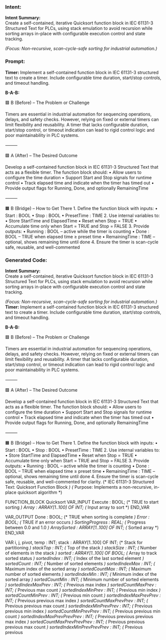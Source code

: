 ### Intent:
**Intent Summary:**  
Create a self-contained, iterative Quicksort function block in IEC 61131-3 Structured Text for PLCs, using stack emulation to avoid recursion while sorting arrays in-place with configurable execution control and state tracking.  

*(Focus: Non-recursive, scan-cycle-safe sorting for industrial automation.)*

### Prompt:
**Timer:**
Implement a self-contained function block in IEC 61131-3 structured text to create a timer. Include configurable time duration, start/stop controls, and timeout handling.

**B-A-B:**

🟥 B (Before) – The Problem or Challenge

Timers are essential in industrial automation for sequencing operations, delays, and safety checks. However, relying on fixed or external timers can limit flexibility and reusability. A timer that lacks configurable duration, start/stop control, or timeout indication can lead to rigid control logic and poor maintainability in PLC systems.

⸻

🟩 A (After) – The Desired Outcome

Develop a self-contained function block in IEC 61131-3 Structured Text that acts as a flexible timer. The function block should:
	•	Allow users to configure the time duration
	•	Support Start and Stop signals for runtime control
	•	Track elapsed time and indicate when the timer has timed out
	•	Provide output flags for Running, Done, and optionally RemainingTime

⸻

🟧 B (Bridge) – How to Get There
	1.	Define the function block with inputs:
	•	Start : BOOL
	•	Stop : BOOL
	•	PresetTime : TIME
	2.	Use internal variables to:
	•	Store StartTime and ElapsedTime
	•	Reset when Stop = TRUE
	•	Accumulate time only when Start = TRUE and Stop = FALSE
	3.	Provide outputs:
	•	Running : BOOL – active while the timer is counting
	•	Done : BOOL – TRUE when elapsed time ≥ preset time
	•	RemainingTime : TIME – optional, shows remaining time until done
	4.	Ensure the timer is scan-cycle safe, reusable, and well-commented

### Generated Code:
**Intent Summary:**  
Create a self-contained, iterative Quicksort function block in IEC 61131-3 Structured Text for PLCs, using stack emulation to avoid recursion while sorting arrays in-place with configurable execution control and state tracking.  

*(Focus: Non-recursive, scan-cycle-safe sorting for industrial automation.)*
**Timer:**
Implement a self-contained function block in IEC 61131-3 structured text to create a timer. Include configurable time duration, start/stop controls, and timeout handling.

**B-A-B:**

🟥 B (Before) – The Problem or Challenge

Timers are essential in industrial automation for sequencing operations, delays, and safety checks. However, relying on fixed or external timers can limit flexibility and reusability. A timer that lacks configurable duration, start/stop control, or timeout indication can lead to rigid control logic and poor maintainability in PLC systems.

⸻

🟩 A (After) – The Desired Outcome

Develop a self-contained function block in IEC 61131-3 Structured Text that acts as a flexible timer. The function block should:
	•	Allow users to configure the time duration
	•	Support Start and Stop signals for runtime control
	•	Track elapsed time and indicate when the timer has timed out
	•	Provide output flags for Running, Done, and optionally RemainingTime

⸻

🟧 B (Bridge) – How to Get There
	1.	Define the function block with inputs:
	•	Start : BOOL
	•	Stop : BOOL
	•	PresetTime : TIME
	2.	Use internal variables to:
	•	Store StartTime and ElapsedTime
	•	Reset when Stop = TRUE
	•	Accumulate time only when Start = TRUE and Stop = FALSE
	3.	Provide outputs:
	•	Running : BOOL – active while the timer is counting
	•	Done : BOOL – TRUE when elapsed time ≥ preset time
	•	RemainingTime : TIME – optional, shows remaining time until done
	4.	Ensure the timer is scan-cycle safe, reusable, and well-commented for clarity.
(* IEC 61131-3 Structured Text: Quicksort Function Block *)
(* Purpose: Implements a non-recursive, in-place quicksort algorithm *)

FUNCTION_BLOCK Quicksort
VAR_INPUT
    Execute : BOOL; (* TRUE to start sorting *)
    Array : ARRAY[1..100] OF INT; (* Input array to sort *)
END_VAR

VAR_OUTPUT
    Done : BOOL; (* TRUE when sorting is complete *)
    Error : BOOL; (* TRUE if an error occurs *)
    SortingProgress : REAL; (* Progress between 0.0 and 1.0 *)
    ArraySorted : ARRAY[1..100] OF INT; (* Sorted array *)
END_VAR

VAR
    i, j, pivot, temp : INT;
    stack : ARRAY[1..100] OF INT; (* Stack for partitioning *)
    stackTop : INT; (* Top of the stack *)
    stackSize : INT; (* Number of elements in the stack *)
    sorted : ARRAY[1..100] OF BOOL; (* Array to track sorted status *)
    sortedIndex : INT; (* Index of the last sorted element *)
    sortedCount : INT; (* Number of sorted elements *)
    sortedIndexMax : INT; (* Maximum index of the sorted array *)
    sortedCountMax : INT; (* Maximum number of sorted elements *)
    sortedIndexMin : INT; (* Minimum index of the sorted array *)
    sortedCountMin : INT; (* Minimum number of sorted elements *)
    sortedIndexMaxPrev : INT; (* Previous max index *)
    sortedCountMaxPrev : INT; (* Previous max count *)
    sortedIndexMinPrev : INT; (* Previous min index *)
    sortedCountMinPrev : INT; (* Previous min count *)
    sortedIndexMaxPrevPrev : INT; (* Previous previous max index *)
    sortedCountMaxPrevPrev : INT; (* Previous previous max count *)
    sortedIndexMinPrevPrev : INT; (* Previous previous min index *)
    sortedCountMinPrevPrev : INT; (* Previous previous min count *)
    sortedIndexMaxPrevPrevPrev : INT; (* Previous previous previous max index *)
    sortedCountMaxPrevPrevPrev : INT; (* Previous previous previous max count *)
    sortedIndexMinPrevPrevPrev : INT; (* Previous previous
